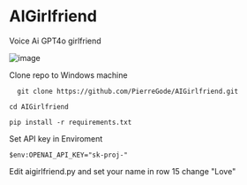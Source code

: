 # AIGirlfriend

Voice Ai GPT4o girlfriend

![image](https://github.com/PierreGode/AIGirlfriend/assets/8579922/b89df15d-071e-4d5f-a3eb-832f735dd22b)


Clone repo to Windows machine
```
  git clone https://github.com/PierreGode/AIGirlfriend.git
```
```
cd AIGirlfriend
```
```
pip install -r requirements.txt
```
Set API key in Enviroment
``` 
$env:OPENAI_API_KEY="sk-proj-"
```

Edit aigirlfriend.py and set your name in row 15 change "Love"
